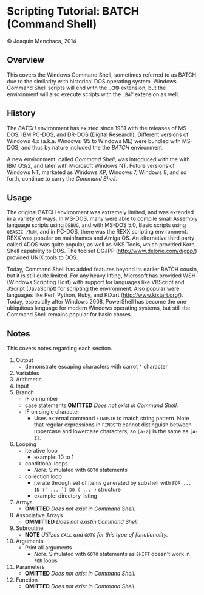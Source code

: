 # Scripting Tutorial: BATCH (Command Shell)

© Joaquin Menchaca, 2014

## Overview

This covers the Windows Command Shell, sometimes referred to as BATCH due to the similarity with historical DOS operating system.  Windows Command Shell scripts will end with the ```.CMD``` extension, but the environment will also execute scripts with the ```.BAT``` extension as well.

## History 

The *BATCH* environment has existed since 1981 with the releases of MS-DOS, IBM PC-DOS, and DR-DOS (Digital Research). Different versions of Windows 4.x (a.k.a. Windows '95 to Windows ME) were bundled with MS-DOS, and thus by nature included the the *BATCH* environment.

A new environment, called *Command Shell*, was introduced with the with IBM OS/2, and later with Microsoft Windows NT.  Future versions of Windows NT, marketed as Windows XP, Windows 7, Windows 8, and so forth, continue to carry the *Command Shell*.

## Usage

The original BATCH environment was extremely limited, and was extended in a variety of ways.  In MS-DOS, many were able to compile small Assembly language scripts using ```DEBUG```, and with MS-DOS 5.0, Basic scripts using  ```QBASIC /RUN```, and in PC-DOS, there was the REXX scripting environment.  REXX was popular on mainframes and Amiga OS.  An alternative third party called 4DOS was quite popular, as well as MKS Tools, which provided Korn Shell capability to DOS. The toolset DGJPP (http://www.delorie.com/djgpp/) provided UNIX tools to DOS.  

Today, Command Shell has added features beyond its earlier BATCH cousin, but it is still quite limited.  For any heavy lifting, Microsoft has provided WSH (Windows Scripting Host) with support for languages like VBScript and JScript (JavaScript) for scripting the environment.  Also popular were languages like Perl, Python, Ruby, and KiXart (http://www.kixtart.org/).  Today, especially after Windows 2008, PowerShell has become the one ubiquitous language for modern Windows operating systems, but still the Command Shell remains popular for basic chores.

## Notes 

This covers notes regarding each section.

1. Output
   * demonstrate escaping characters with carrot ```^``` character
2. Variables
3. Arithmetic
4. Input
5. Branch
   * IF on number
   * case statements **OMITTED** *Does not exist in Command Shell.*
   * IF on single character
     * Uses external command ```FINDSTR``` to match string pattern.  Note that regular expressions in ```FINDSTR``` cannot distinguish between uppercase and lowercase characters, so ```[a-z]``` is the same as ```[A-Z]```.
6. Looping
   * iterative loop 
      * example: 10 to 1
   * conditional loops
      * *Note:* Simulated with ```GOTO``` statements 
   * collection loop
      * iterate through set of items generated by subshell with ```FOR ... IN (` ... `) DO ( ... )``` structure
      * example: directory listing
7. Arrays
   * **OMITTED** *Does not exist in Command Shell.*
8. Associative Arrays
   * **OMMITTED** *Does not existin Command Shell.*
9. Subroutine
   * **NOTE** *Utilizes ```CALL``` and ```GOTO``` for this type of functionality.*
10. Arguments
    * Print all arguments
      * *Note:* Simulated with ```GOTO``` statements as ```SHIFT``` doesn't work in ```FOR``` loops
11. Parameters
    * **OMITTED** *Does not exist in Command Shell.*
12. Function
    * **OMITTED** *Does not exist in Command Shell.*
